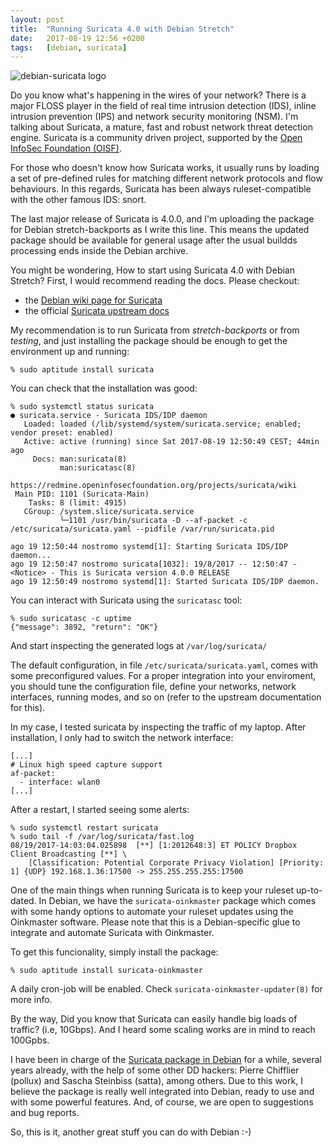 ```yaml
---
layout: post
title:  "Running Suricata 4.0 with Debian Stretch"
date:   2017-08-19 12:56 +0200
tags:	[debian, suricata]
---
```


![debian-suricata logo][logo]

Do you know what's happening in the wires of your network? There is a major
FLOSS player in the field of real time intrusion detection (IDS), inline
intrusion prevention (IPS) and network security monitoring (NSM).
I'm talking about Suricata, a mature, fast and robust network threat detection
engine. Suricata is a community driven project, supported by the
[Open InfoSec Foundation (OISF)][oisf].

For those who doesn't know how Suricata works, it usually runs by loading a set
of pre-defined rules for matching different network protocols and flow
behaviours. In this regards, Suricata has been always ruleset-compatible with
the other famous IDS: snort.

<!--more-->

The last major release of Suricata is 4.0.0, and I'm uploading the package for
Debian stretch-backports as I write this line. This means the updated package
should be available for general usage after the usual buildds processing ends
inside the Debian archive.

You might be wondering, How to start using Suricata 4.0 with Debian Stretch?
First, I would recommend reading the docs. Please checkout:

* the [Debian wiki page for Suricata][wiki]
* the official [Suricata upstream docs][docs]

My recommendation is to run Suricata from *stretch-backports* or from
*testing*, and just installing the package should be enough to get the
environment up and running:

```
% sudo aptitude install suricata
```

You can check that the installation was good:

```
% sudo systemctl status suricata
● suricata.service - Suricata IDS/IDP daemon
   Loaded: loaded (/lib/systemd/system/suricata.service; enabled; vendor preset: enabled)
   Active: active (running) since Sat 2017-08-19 12:50:49 CEST; 44min ago
     Docs: man:suricata(8)
           man:suricatasc(8)
           https://redmine.openinfosecfoundation.org/projects/suricata/wiki
 Main PID: 1101 (Suricata-Main)
    Tasks: 8 (limit: 4915)
   CGroup: /system.slice/suricata.service
           └─1101 /usr/bin/suricata -D --af-packet -c /etc/suricata/suricata.yaml --pidfile /var/run/suricata.pid

ago 19 12:50:44 nostromo systemd[1]: Starting Suricata IDS/IDP daemon...
ago 19 12:50:47 nostromo suricata[1032]: 19/8/2017 -- 12:50:47 - <Notice> - This is Suricata version 4.0.0 RELEASE
ago 19 12:50:49 nostromo systemd[1]: Started Suricata IDS/IDP daemon.
```

You can interact with Suricata using the `suricatasc` tool:

```
% sudo suricatasc -c uptime
{"message": 3892, "return": "OK"}
```

And start inspecting the generated logs at `/var/log/suricata/`

The default configuration, in file `/etc/suricata/suricata.yaml`, comes with
some preconfigured values. For a proper integration into your enviroment, you
should tune the configuration file, define your networks, network interfaces,
running modes, and so on (refer to the upstream documentation for this).

In my case, I tested suricata by inspecting the traffic of my laptop. After
installation, I only had to switch the network interface:

```
[...]
# Linux high speed capture support
af-packet:
  - interface: wlan0
[...]
```

After a restart, I started seeing some alerts:

```
% sudo systemctl restart suricata
% sudo tail -f /var/log/suricata/fast.log
08/19/2017-14:03:04.025898  [**] [1:2012648:3] ET POLICY Dropbox Client Broadcasting [**] \
	[Classification: Potential Corporate Privacy Violation] [Priority: 1] {UDP} 192.168.1.36:17500 -> 255.255.255.255:17500
```

One of the main things when running Suricata is to keep your ruleset
up-to-dated. In Debian, we have the `suricata-oinkmaster` package which comes
with some handy options to automate your ruleset updates using the Oinkmaster
software. Please note that this is a Debian-specific glue to integrate and
automate Suricata with Oinkmaster.

To get this funcionality, simply install the package:

```
% sudo aptitude install suricata-oinkmaster
```

A daily cron-job will be enabled. Check `suricata-oinkmaster-updater(8)` for
more info.

By the way, Did you know that Suricata can easily handle big loads of traffic?
(i.e, 10Gbps). And I heard some scaling works are in mind to reach 100Gpbs.

I have been in charge of the [Suricata package in Debian][tracker] for a
while, several years already, with the help of some other DD hackers:
Pierre Chifflier (pollux) and Sascha Steinbiss (satta), among others.
Due to this work, I believe the package is really well integrated into Debian,
ready to use and with some powerful features.
And, of course, we are open to suggestions and bug reports.

So, this is it, another great stuff you can do with Debian :-)

[oisf]:			https://oisf.net/
[wiki]:			https://wiki.debian.org/suricata
[docs]:			http://suricata.readthedocs.io/en/latest/
[tracker]:		https://tracker.debian.org/pkg/suricata
[logo]:			{{site.url}}/assets/debian-suricata.jpg

